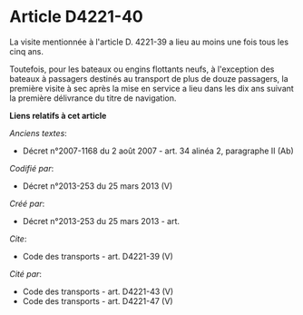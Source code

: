 # Article D4221-40

La visite mentionnée à l'article D. 4221-39 a lieu au moins une fois tous les cinq ans. 

Toutefois, pour les bateaux ou engins flottants neufs, à l'exception des bateaux à passagers destinés au transport de plus de
douze passagers, la première visite à sec après la mise en service a lieu dans les dix ans suivant la première délivrance du
titre de navigation.

**Liens relatifs à cet article**

_Anciens textes_:

  - Décret n°2007-1168 du 2 août 2007 - art. 34 alinéa 2, paragraphe II (Ab)

_Codifié par_:

  - Décret n°2013-253 du 25 mars 2013 (V)

_Créé par_:

  - Décret n°2013-253 du 25 mars 2013 - art.

_Cite_:

  - Code des transports - art. D4221-39 (V)

_Cité par_:

  - Code des transports - art. D4221-43 (V)
  - Code des transports - art. D4221-47 (V)

